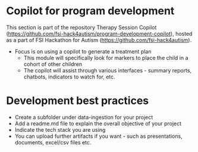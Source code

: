 # Copilot for program development
This section is part of the repository Therapy Session Copilot (https://github.com/fsi-hack4autism/program-development-copilot), hosted as a part of FSI Hackathon for Autism (https://github.com/fsi-hack4autism).

* Focus is on using a copilot to generate a treatment plan
  * This module will specifically look for markers to place the child in a cohort of other children
  * The copilot will assist through various interfaces - summary reports, chatbots, indicators to watch for, etc.

# Development best practices
* Create a subfolder under data-ingestion for your project
* Add a readme.md file to explain the overall objective of your project
* Indicate the tech stack you are using
* You can upload further artifacts if you want - such as presentations, documents, excel/csv files etc.
